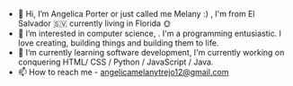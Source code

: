 - 👋 Hi, I’m Angelica Porter or just called me Melany :) , I'm from El Salvador 🇸🇻 currently living in Florida 🌞
- 👀 I’m interested in computer science, . I'm a programming entusiastic. I love creating, building things and building them to life.
- 🌱 I’m currently learning software development, I'm currently working on conquering HTML/ CSS / Python / JavaScript / Java.
- 📫 How to reach me - angelicamelanytrejo12@gmail.com

